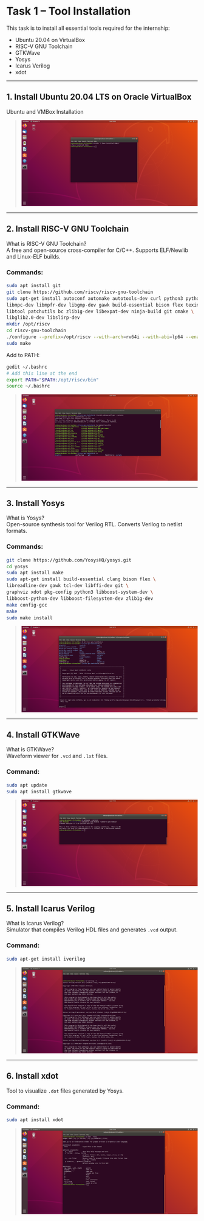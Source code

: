 # Task 1 – Tool Installation

This task is to install all essential tools required for the internship:
- Ubuntu 20.04 on VirtualBox
- RISC-V GNU Toolchain
- GTKWave
- Yosys
- Icarus Verilog
- xdot

---

## 1. Install Ubuntu 20.04 LTS on Oracle VirtualBox

Ubuntu and VMBox Installation

> ![Ubuntu Installed](ubuntu_installed.png)

---

## 2. Install RISC-V GNU Toolchain

What is RISC-V GNU Toolchain?  
A free and open-source cross-compiler for C/C++. Supports ELF/Newlib and Linux-ELF builds.

### Commands:

```bash
sudo apt install git  
git clone https://github.com/riscv/riscv-gnu-toolchain
sudo apt-get install autoconf automake autotools-dev curl python3 python3-pip \
libmpc-dev libmpfr-dev libgmp-dev gawk build-essential bison flex texinfo gperf \
libtool patchutils bc zlib1g-dev libexpat-dev ninja-build git cmake \
libglib2.0-dev libslirp-dev
mkdir /opt/riscv
cd riscv-gnu-toolchain
./configure --prefix=/opt/riscv --with-arch=rv64i --with-abi=lp64 --enable-multilib
sudo make
```

Add to PATH:

```bash
gedit ~/.bashrc
# Add this line at the end
export PATH="$PATH:/opt/riscv/bin"
source ~/.bashrc
```

> ![RISC-V Toolchain](riscv_toolchain.png)

---

## 3. Install Yosys

What is Yosys?  
Open-source synthesis tool for Verilog RTL. Converts Verilog to netlist formats.

### Commands:

```bash
git clone https://github.com/YosysHQ/yosys.git
cd yosys
sudo apt install make
sudo apt-get install build-essential clang bison flex \
libreadline-dev gawk tcl-dev libffi-dev git \
graphviz xdot pkg-config python3 libboost-system-dev \
libboost-python-dev libboost-filesystem-dev zlib1g-dev
make config-gcc
make
sudo make install
```

> ![Yosys Installed](yosys.png)

---

## 4. Install GTKWave

What is GTKWave?  
Waveform viewer for `.vcd` and `.lxt` files.

### Command:

```bash
sudo apt update
sudo apt install gtkwave
```

> ![GTKWave Installed](gtkwave.png)

---

## 5. Install Icarus Verilog

What is Icarus Verilog?  
Simulator that compiles Verilog HDL files and generates `.vcd` output.

### Command:

```bash
sudo apt-get install iverilog
```

> ![Icarus Verilog Installed](iverilog.png)

---

## 6. Install xdot

Tool to visualize `.dot` files generated by Yosys.

### Command:

```bash
sudo apt install xdot
```

> ![xdot Installed](xdot.png)

